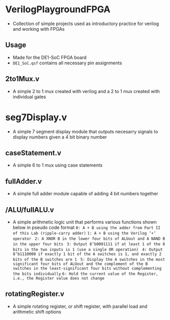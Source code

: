 # VerilogPlaygroundFPGA
* Collection of simple projects used as introductory practice for verilog and working with FPGAs
## Usage
* Made for the DE1-SoC FPGA board
* `DE1_SoC.qsf` contains all necessary pin assignments
## 2to1Mux.v
* A simple 2 to 1 mux created with verilog and a 2 to 1 mux created with individual gates
# seg7Display.v
* A simple 7 segment display module that outputs necesarry signals to display numbers given a 4 bit binary number
## caseStatement.v
* A simple 6 to 1 mux using case statements
## fullAdder.v
* A simple full adder module capable of adding 4 bit numbers together
## /ALU/fullALU.v
* A simple arithmetic logic unit that performs various functions shown below in pseudo code format
`0: A + B using the adder from Part II of this Lab (ripple-carry adder)`
`1: A + B using the Verilog ‘+’ operator `
`2: A XNOR B in the lower four bits of ALUout and A NAND B in the upper four bits `
`3: Output 8’b0001111 if at least 1 of the 8 bits in the two inputs is 1 (use a single OR operation) `
`4: Output 8’b1110000 if exactly 1 bit of the A switches is 1, and exactly 2 bits of the B switches are 1 `
`5: Display the A switches in the most significant four bits of ALUout and the complement of the B switches in the least-significant four bits without complementing the bits individually`
`6: Hold the current value of the Register, i.e., the Register value does not change`
## rotatingRegister.v
* A simple rotating register, or shift register, with parallel load and arithmetic shift options

